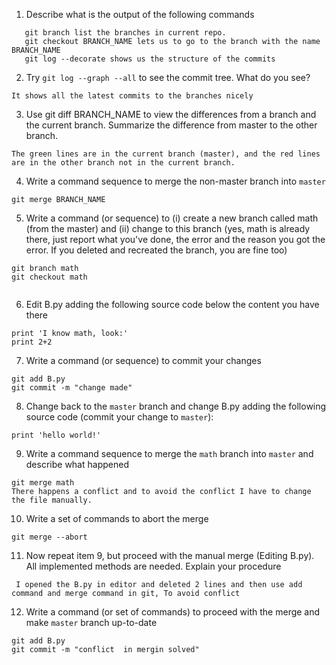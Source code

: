 
1. Describe what is the output of the following commands



```
   git branch list the branches in current repo.
   git checkout BRANCH_NAME lets us to go to the branch with the name BRANCH_NAME 
   git log --decorate shows us the structure of the commits 
```
2. Try `git log --graph --all` to see the commit tree. What do you see?
```
It shows all the latest commits to the branches nicely

```
3. Use git diff BRANCH_NAME to view the differences from a branch and the current branch. Summarize the difference from master to the other branch.
```
The green lines are in the current branch (master), and the red lines are in the other branch not in the current branch. 
```
4. Write a command sequence to merge the non-master branch into `master`

```
git merge BRANCH_NAME

```


5. Write a command (or sequence) to (i) create a new branch called math (from the master) and (ii) change to this branch 
(yes, math is already there, just report what you've done, the error and the reason you got the error. If you deleted and recreated the branch, you are fine too)

```
git branch math
git checkout math


```
   
6. Edit B.py adding the following source code below the content you have there
```
print 'I know math, look:'
print 2+2
```

7. Write a command (or sequence) to commit your changes
```
git add B.py
git commit -m "change made"

```

8. Change back to the `master` branch and change B.py adding the following source code (commit your change to `master`):
```
print 'hello world!'
```

9. Write a command sequence to merge the `math` branch into `master` and describe what happened
```
git merge math
There happens a conflict and to avoid the conflict I have to change the file manually.

```
   
10. Write a set of commands to abort the merge
```
git merge --abort

```
   
11. Now repeat item 9, but proceed with the manual merge (Editing B.py). All implemented methods are needed. Explain your procedure
```
 I opened the B.py in editor and deleted 2 lines and then use add command and merge command in git, To avoid conflict

```

12. Write a command (or set of commands) to proceed with the merge and make `master` branch up-to-date
```
git add B.py
git commit -m "conflict  in mergin solved"

```
